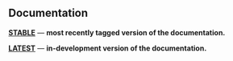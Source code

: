 ## Documentation

[**STABLE**](https://juliampc.github.io/AVExamples.jl/stable/) &mdash; **most recently tagged version of the documentation.**

[**LATEST**](https://juliampc.github.io/AVExamples.jl/latest/) &mdash; **in-development version of the documentation.**
